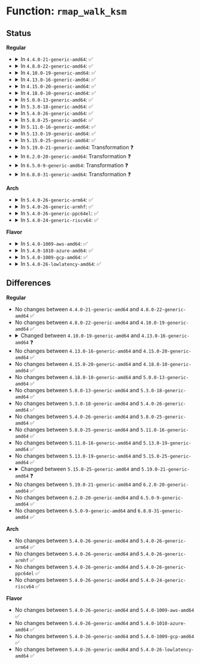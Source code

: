 # Function: <code>rmap_walk_ksm</code>

## Status
<b>Regular</b>
<ul>
<li>
<details>
<summary>In <code>4.4.0-21-generic-amd64</code>: ✅</summary>

```c
int rmap_walk_ksm(struct page * page, struct rmap_walk_control * rwc)
```

```json
{
  "name": "rmap_walk_ksm",
  "collision_type": "Unique Global",
  "inline_type": "No",
  "funcs": [
    {
      "addr": 18446744071580839568,
      "name": "rmap_walk_ksm",
      "external": true,
      "loc": "mm/ksm.c:1912",
      "file": "mm/ksm.c",
      "inline": "seen, unknown",
      "caller_inline": [],
      "caller_func": [
        "mm/rmap.c:rmap_walk"
      ]
    }
  ],
  "symbols": [
    {
      "addr": 18446744071580839568,
      "name": "rmap_walk_ksm",
      "section": ".text",
      "bind": "STB_GLOBAL",
      "size": 383
    }
  ]
}
```
</details>
</li>
<li>
<details>
<summary>In <code>4.8.0-22-generic-amd64</code>: ✅</summary>

```c
int rmap_walk_ksm(struct page * page, struct rmap_walk_control * rwc)
```

```json
{
  "name": "rmap_walk_ksm",
  "collision_type": "Unique Global",
  "inline_type": "No",
  "funcs": [
    {
      "addr": 18446744071580966688,
      "name": "rmap_walk_ksm",
      "external": true,
      "loc": "mm/ksm.c:1892",
      "file": "mm/ksm.c",
      "inline": "seen, unknown",
      "caller_inline": [],
      "caller_func": []
    }
  ],
  "symbols": [
    {
      "addr": 18446744071580966688,
      "name": "rmap_walk_ksm",
      "section": ".text",
      "bind": "STB_GLOBAL",
      "size": 420
    }
  ]
}
```
</details>
</li>
<li>
<details>
<summary>In <code>4.10.0-19-generic-amd64</code>: ✅</summary>

```c
int rmap_walk_ksm(struct page * page, struct rmap_walk_control * rwc)
```

```json
{
  "name": "rmap_walk_ksm",
  "collision_type": "Unique Global",
  "inline_type": "No",
  "funcs": [
    {
      "addr": 18446744071581040448,
      "name": "rmap_walk_ksm",
      "external": true,
      "loc": "mm/ksm.c:1938",
      "file": "mm/ksm.c",
      "inline": "seen, unknown",
      "caller_inline": [],
      "caller_func": []
    }
  ],
  "symbols": [
    {
      "addr": 18446744071581040448,
      "name": "rmap_walk_ksm",
      "section": ".text",
      "bind": "STB_GLOBAL",
      "size": 420
    }
  ]
}
```
</details>
</li>
<li>
<details>
<summary>In <code>4.13.0-16-generic-amd64</code>: ✅</summary>

```c
void rmap_walk_ksm(struct page * page, struct rmap_walk_control * rwc)
```

```json
{
  "name": "rmap_walk_ksm",
  "collision_type": "Unique Global",
  "inline_type": "No",
  "funcs": [
    {
      "addr": 18446744071581088464,
      "name": "rmap_walk_ksm",
      "external": true,
      "loc": "mm/ksm.c:2504",
      "file": "mm/ksm.c",
      "inline": "seen, unknown",
      "caller_inline": [],
      "caller_func": [
        "mm/rmap.c:rmap_walk"
      ]
    }
  ],
  "symbols": [
    {
      "addr": 18446744071581088464,
      "name": "rmap_walk_ksm",
      "section": ".text",
      "bind": "STB_GLOBAL",
      "size": 406
    }
  ]
}
```
</details>
</li>
<li>
<details>
<summary>In <code>4.15.0-20-generic-amd64</code>: ✅</summary>

```c
void rmap_walk_ksm(struct page * page, struct rmap_walk_control * rwc)
```

```json
{
  "name": "rmap_walk_ksm",
  "collision_type": "Unique Global",
  "inline_type": "No",
  "funcs": [
    {
      "addr": 18446744071581200656,
      "name": "rmap_walk_ksm",
      "external": true,
      "loc": "mm/ksm.c:2518",
      "file": "mm/ksm.c",
      "inline": "seen, unknown",
      "caller_inline": [],
      "caller_func": [
        "mm/rmap.c:rmap_walk"
      ]
    }
  ],
  "symbols": [
    {
      "addr": 18446744071581200656,
      "name": "rmap_walk_ksm",
      "section": ".text",
      "bind": "STB_GLOBAL",
      "size": 417
    }
  ]
}
```
</details>
</li>
<li>
<details>
<summary>In <code>4.18.0-10-generic-amd64</code>: ✅</summary>

```c
void rmap_walk_ksm(struct page * page, struct rmap_walk_control * rwc)
```

```json
{
  "name": "rmap_walk_ksm",
  "collision_type": "Unique Global",
  "inline_type": "No",
  "funcs": [
    {
      "addr": 18446744071581346000,
      "name": "rmap_walk_ksm",
      "external": true,
      "loc": "mm/ksm.c:2583",
      "file": "mm/ksm.c",
      "inline": "seen, unknown",
      "caller_inline": [],
      "caller_func": [
        "mm/rmap.c:rmap_walk"
      ]
    }
  ],
  "symbols": [
    {
      "addr": 18446744071581346000,
      "name": "rmap_walk_ksm",
      "section": ".text",
      "bind": "STB_GLOBAL",
      "size": 423
    }
  ]
}
```
</details>
</li>
<li>
<details>
<summary>In <code>5.0.0-13-generic-amd64</code>: ✅</summary>

```c
void rmap_walk_ksm(struct page * page, struct rmap_walk_control * rwc)
```

```json
{
  "name": "rmap_walk_ksm",
  "collision_type": "Unique Global",
  "inline_type": "No",
  "funcs": [
    {
      "addr": 18446744071581430096,
      "name": "rmap_walk_ksm",
      "external": true,
      "loc": "mm/ksm.c:2586",
      "file": "mm/ksm.c",
      "inline": "seen, unknown",
      "caller_inline": [],
      "caller_func": [
        "mm/rmap.c:rmap_walk"
      ]
    }
  ],
  "symbols": [
    {
      "addr": 18446744071581430096,
      "name": "rmap_walk_ksm",
      "section": ".text",
      "bind": "STB_GLOBAL",
      "size": 423
    }
  ]
}
```
</details>
</li>
<li>
<details>
<summary>In <code>5.3.0-18-generic-amd64</code>: ✅</summary>

```c
void rmap_walk_ksm(struct page * page, struct rmap_walk_control * rwc)
```

```json
{
  "name": "rmap_walk_ksm",
  "collision_type": "Unique Global",
  "inline_type": "No",
  "funcs": [
    {
      "addr": 18446744071581542832,
      "name": "rmap_walk_ksm",
      "external": true,
      "loc": "mm/ksm.c:2613",
      "file": "mm/ksm.c",
      "inline": "seen, unknown",
      "caller_inline": [],
      "caller_func": [
        "mm/rmap.c:rmap_walk"
      ]
    }
  ],
  "symbols": [
    {
      "addr": 18446744071581542832,
      "name": "rmap_walk_ksm",
      "section": ".text",
      "bind": "STB_GLOBAL",
      "size": 421
    }
  ]
}
```
</details>
</li>
<li>
<details>
<summary>In <code>5.4.0-26-generic-amd64</code>: ✅</summary>

```c
void rmap_walk_ksm(struct page * page, struct rmap_walk_control * rwc)
```

```json
{
  "name": "rmap_walk_ksm",
  "collision_type": "Unique Global",
  "inline_type": "No",
  "funcs": [
    {
      "addr": 18446744071581607728,
      "name": "rmap_walk_ksm",
      "external": true,
      "loc": "mm/ksm.c:2595",
      "file": "mm/ksm.c",
      "inline": "seen, unknown",
      "caller_inline": [],
      "caller_func": [
        "mm/rmap.c:rmap_walk"
      ]
    }
  ],
  "symbols": [
    {
      "addr": 18446744071581607728,
      "name": "rmap_walk_ksm",
      "section": ".text",
      "bind": "STB_GLOBAL",
      "size": 421
    }
  ]
}
```
</details>
</li>
<li>
<details>
<summary>In <code>5.8.0-25-generic-amd64</code>: ✅</summary>

```c
void rmap_walk_ksm(struct page * page, struct rmap_walk_control * rwc)
```

```json
{
  "name": "rmap_walk_ksm",
  "collision_type": "Unique Global",
  "inline_type": "No",
  "funcs": [
    {
      "addr": 18446744071581822640,
      "name": "rmap_walk_ksm",
      "external": true,
      "loc": "mm/ksm.c:2608",
      "file": "mm/ksm.c",
      "inline": "seen, unknown",
      "caller_inline": [],
      "caller_func": [
        "mm/rmap.c:try_to_munlock"
      ]
    }
  ],
  "symbols": [
    {
      "addr": 18446744071581822640,
      "name": "rmap_walk_ksm",
      "section": ".text",
      "bind": "STB_GLOBAL",
      "size": 421
    }
  ]
}
```
</details>
</li>
<li>
<details>
<summary>In <code>5.11.0-16-generic-amd64</code>: ✅</summary>

```c
void rmap_walk_ksm(struct page * page, struct rmap_walk_control * rwc)
```

```json
{
  "name": "rmap_walk_ksm",
  "collision_type": "Unique Global",
  "inline_type": "No",
  "funcs": [
    {
      "addr": 18446744071581870656,
      "name": "rmap_walk_ksm",
      "external": true,
      "loc": "mm/ksm.c:2609",
      "file": "mm/ksm.c",
      "inline": "seen, unknown",
      "caller_inline": [],
      "caller_func": [
        "mm/rmap.c:try_to_munlock"
      ]
    }
  ],
  "symbols": [
    {
      "addr": 18446744071581870656,
      "name": "rmap_walk_ksm",
      "section": ".text",
      "bind": "STB_GLOBAL",
      "size": 418
    }
  ]
}
```
</details>
</li>
<li>
<details>
<summary>In <code>5.13.0-19-generic-amd64</code>: ✅</summary>

```c
void rmap_walk_ksm(struct page * page, struct rmap_walk_control * rwc)
```

```json
{
  "name": "rmap_walk_ksm",
  "collision_type": "Unique Global",
  "inline_type": "No",
  "funcs": [
    {
      "addr": 18446744071581901264,
      "name": "rmap_walk_ksm",
      "external": true,
      "loc": "mm/ksm.c:2605",
      "file": "mm/ksm.c",
      "inline": "seen, unknown",
      "caller_inline": [],
      "caller_func": [
        "mm/rmap.c:try_to_munlock"
      ]
    }
  ],
  "symbols": [
    {
      "addr": 18446744071581901264,
      "name": "rmap_walk_ksm",
      "section": ".text",
      "bind": "STB_GLOBAL",
      "size": 418
    }
  ]
}
```
</details>
</li>
<li>
<details>
<summary>In <code>5.15.0-25-generic-amd64</code>: ✅</summary>

```c
void rmap_walk_ksm(struct page * page, struct rmap_walk_control * rwc)
```

```json
{
  "name": "rmap_walk_ksm",
  "collision_type": "Unique Global",
  "inline_type": "No",
  "funcs": [
    {
      "addr": 18446744071582195952,
      "name": "rmap_walk_ksm",
      "external": true,
      "loc": "mm/ksm.c:2601",
      "file": "mm/ksm.c",
      "inline": "seen, unknown",
      "caller_inline": [],
      "caller_func": [
        "mm/rmap.c:rmap_walk"
      ]
    }
  ],
  "symbols": [
    {
      "addr": 18446744071582195952,
      "name": "rmap_walk_ksm",
      "section": ".text",
      "bind": "STB_GLOBAL",
      "size": 418
    }
  ]
}
```
</details>
</li>
<li>
<details>
<summary>In <code>5.19.0-21-generic-amd64</code>: Transformation ❓</summary>

```c
void rmap_walk_ksm(struct folio * folio, struct rmap_walk_control * rwc)
```

```json
{
  "name": "rmap_walk_ksm",
  "collision_type": "Unique Global",
  "inline_type": "No",
  "funcs": [
    {
      "addr": 0,
      "name": "rmap_walk_ksm",
      "external": true,
      "loc": "mm/ksm.c:2618",
      "file": "mm/ksm.c",
      "inline": "seen, unknown",
      "caller_inline": [],
      "caller_func": [
        "mm/rmap.c:make_device_exclusive_range",
        "mm/rmap.c:try_to_migrate",
        "mm/rmap.c:try_to_unmap",
        "mm/rmap.c:folio_mkclean",
        "mm/rmap.c:folio_referenced"
      ]
    }
  ],
  "symbols": [
    {
      "addr": 18446744071593995721,
      "name": "rmap_walk_ksm.cold",
      "section": ".text",
      "bind": "STB_LOCAL",
      "size": 21
    },
    {
      "addr": 18446744071582659760,
      "name": "rmap_walk_ksm",
      "section": ".text",
      "bind": "STB_GLOBAL",
      "size": 483
    }
  ]
}
```
</details>
</li>
<li>
<details>
<summary>In <code>6.2.0-20-generic-amd64</code>: Transformation ❓</summary>

```c
void rmap_walk_ksm(struct folio * folio, struct rmap_walk_control * rwc)
```

```json
{
  "name": "rmap_walk_ksm",
  "collision_type": "Unique Global",
  "inline_type": "No",
  "funcs": [
    {
      "addr": 0,
      "name": "rmap_walk_ksm",
      "external": true,
      "loc": "mm/ksm.c:2653",
      "file": "mm/ksm.c",
      "inline": "seen, unknown",
      "caller_inline": [],
      "caller_func": [
        "mm/rmap.c:make_device_exclusive_range",
        "mm/rmap.c:try_to_migrate",
        "mm/rmap.c:try_to_unmap",
        "mm/rmap.c:folio_mkclean",
        "mm/rmap.c:folio_referenced"
      ]
    }
  ],
  "symbols": [
    {
      "addr": 18446744071596045091,
      "name": "rmap_walk_ksm.cold",
      "section": ".text",
      "bind": "STB_LOCAL",
      "size": 21
    },
    {
      "addr": 18446744071583183376,
      "name": "rmap_walk_ksm",
      "section": ".text",
      "bind": "STB_GLOBAL",
      "size": 483
    }
  ]
}
```
</details>
</li>
<li>
<details>
<summary>In <code>6.5.0-9-generic-amd64</code>: Transformation ❓</summary>

```c
void rmap_walk_ksm(struct folio * folio, struct rmap_walk_control * rwc)
```

```json
{
  "name": "rmap_walk_ksm",
  "collision_type": "Unique Global",
  "inline_type": "No",
  "funcs": [
    {
      "addr": 0,
      "name": "rmap_walk_ksm",
      "external": true,
      "loc": "mm/ksm.c:2827",
      "file": "mm/ksm.c",
      "inline": "seen, unknown",
      "caller_inline": [],
      "caller_func": [
        "mm/rmap.c:make_device_exclusive_range",
        "mm/rmap.c:try_to_migrate",
        "mm/rmap.c:try_to_unmap",
        "mm/rmap.c:folio_mkclean",
        "mm/rmap.c:folio_referenced"
      ]
    }
  ],
  "symbols": [
    {
      "addr": 18446744071596567526,
      "name": "rmap_walk_ksm.cold",
      "section": ".text",
      "bind": "STB_LOCAL",
      "size": 21
    },
    {
      "addr": 18446744071583400608,
      "name": "rmap_walk_ksm",
      "section": ".text",
      "bind": "STB_GLOBAL",
      "size": 482
    }
  ]
}
```
</details>
</li>
<li>
<details>
<summary>In <code>6.8.0-31-generic-amd64</code>: Transformation ❓</summary>

```c
void rmap_walk_ksm(struct folio * folio, struct rmap_walk_control * rwc)
```

```json
{
  "name": "rmap_walk_ksm",
  "collision_type": "Unique Global",
  "inline_type": "No",
  "funcs": [
    {
      "addr": 0,
      "name": "rmap_walk_ksm",
      "external": true,
      "loc": "mm/ksm.c:3106",
      "file": "mm/ksm.c",
      "inline": "seen, unknown",
      "caller_inline": [],
      "caller_func": [
        "mm/rmap.c:make_device_exclusive_range",
        "mm/rmap.c:try_to_migrate",
        "mm/rmap.c:try_to_unmap",
        "mm/rmap.c:folio_mkclean",
        "mm/rmap.c:folio_referenced"
      ]
    }
  ],
  "symbols": [
    {
      "addr": 18446744071597473063,
      "name": "rmap_walk_ksm.cold",
      "section": ".text",
      "bind": "STB_LOCAL",
      "size": 21
    },
    {
      "addr": 18446744071583640080,
      "name": "rmap_walk_ksm",
      "section": ".text",
      "bind": "STB_GLOBAL",
      "size": 482
    }
  ]
}
```
</details>
</li>
</ul>
<b>Arch</b>
<ul>
<li>
<details>
<summary>In <code>5.4.0-26-generic-arm64</code>: ✅</summary>

```c
void rmap_walk_ksm(struct page * page, struct rmap_walk_control * rwc)
```

```json
{
  "name": "rmap_walk_ksm",
  "collision_type": "Unique Global",
  "inline_type": "No",
  "funcs": [
    {
      "addr": 18446603336493048136,
      "name": "rmap_walk_ksm",
      "external": true,
      "loc": "mm/ksm.c:2595",
      "file": "mm/ksm.c",
      "inline": "seen, unknown",
      "caller_inline": [],
      "caller_func": [
        "mm/rmap.c:rmap_walk"
      ]
    }
  ],
  "symbols": [
    {
      "addr": 18446603336493048136,
      "name": "rmap_walk_ksm",
      "section": ".text",
      "bind": "STB_GLOBAL",
      "size": 440
    }
  ]
}
```
</details>
</li>
<li>
<details>
<summary>In <code>5.4.0-26-generic-armhf</code>: ✅</summary>

```c
void rmap_walk_ksm(struct page * page, struct rmap_walk_control * rwc)
```

```json
{
  "name": "rmap_walk_ksm",
  "collision_type": "Unique Global",
  "inline_type": "No",
  "funcs": [
    {
      "addr": 3226762876,
      "name": "rmap_walk_ksm",
      "external": true,
      "loc": "mm/ksm.c:2595",
      "file": "mm/ksm.c",
      "inline": "seen, unknown",
      "caller_inline": [],
      "caller_func": [
        "mm/rmap.c:rmap_walk"
      ]
    }
  ],
  "symbols": [
    {
      "addr": 3226762876,
      "name": "rmap_walk_ksm",
      "section": ".text",
      "bind": "STB_GLOBAL",
      "size": 472
    }
  ]
}
```
</details>
</li>
<li>
<details>
<summary>In <code>5.4.0-26-generic-ppc64el</code>: ✅</summary>

```c
void rmap_walk_ksm(struct page * page, struct rmap_walk_control * rwc)
```

```json
{
  "name": "rmap_walk_ksm",
  "collision_type": "Unique Global",
  "inline_type": "No",
  "funcs": [
    {
      "addr": 13835058055286487616,
      "name": "rmap_walk_ksm",
      "external": true,
      "loc": "mm/ksm.c:2595",
      "file": "mm/ksm.c",
      "inline": "seen, unknown",
      "caller_inline": [],
      "caller_func": [
        "mm/rmap.c:rmap_walk"
      ]
    }
  ],
  "symbols": [
    {
      "addr": 13835058055286487616,
      "name": "rmap_walk_ksm",
      "section": ".text",
      "bind": "STB_GLOBAL",
      "size": 616
    }
  ]
}
```
</details>
</li>
<li>
<details>
<summary>In <code>5.4.0-24-generic-riscv64</code>: ✅</summary>

```c
void rmap_walk_ksm(struct page * page, struct rmap_walk_control * rwc)
```

```json
{
  "name": "rmap_walk_ksm",
  "collision_type": "Unique Global",
  "inline_type": "No",
  "funcs": [
    {
      "addr": 18446743936272917474,
      "name": "rmap_walk_ksm",
      "external": true,
      "loc": "mm/ksm.c:2595",
      "file": "mm/ksm.c",
      "inline": "seen, unknown",
      "caller_inline": [],
      "caller_func": [
        "mm/rmap.c:rmap_walk"
      ]
    }
  ],
  "symbols": [
    {
      "addr": 18446743936272917474,
      "name": "rmap_walk_ksm",
      "section": ".text",
      "bind": "STB_GLOBAL",
      "size": 356
    }
  ]
}
```
</details>
</li>
</ul>
<b>Flavor</b>
<ul>
<li>
<details>
<summary>In <code>5.4.0-1009-aws-amd64</code>: ✅</summary>

```c
void rmap_walk_ksm(struct page * page, struct rmap_walk_control * rwc)
```

```json
{
  "name": "rmap_walk_ksm",
  "collision_type": "Unique Global",
  "inline_type": "No",
  "funcs": [
    {
      "addr": 18446744071581576464,
      "name": "rmap_walk_ksm",
      "external": true,
      "loc": "mm/ksm.c:2595",
      "file": "mm/ksm.c",
      "inline": "seen, unknown",
      "caller_inline": [],
      "caller_func": [
        "mm/rmap.c:rmap_walk"
      ]
    }
  ],
  "symbols": [
    {
      "addr": 18446744071581576464,
      "name": "rmap_walk_ksm",
      "section": ".text",
      "bind": "STB_GLOBAL",
      "size": 421
    }
  ]
}
```
</details>
</li>
<li>
<details>
<summary>In <code>5.4.0-1010-azure-amd64</code>: ✅</summary>

```c
void rmap_walk_ksm(struct page * page, struct rmap_walk_control * rwc)
```

```json
{
  "name": "rmap_walk_ksm",
  "collision_type": "Unique Global",
  "inline_type": "No",
  "funcs": [
    {
      "addr": 18446744071581518032,
      "name": "rmap_walk_ksm",
      "external": true,
      "loc": "mm/ksm.c:2595",
      "file": "mm/ksm.c",
      "inline": "seen, unknown",
      "caller_inline": [],
      "caller_func": [
        "mm/rmap.c:rmap_walk"
      ]
    }
  ],
  "symbols": [
    {
      "addr": 18446744071581518032,
      "name": "rmap_walk_ksm",
      "section": ".text",
      "bind": "STB_GLOBAL",
      "size": 421
    }
  ]
}
```
</details>
</li>
<li>
<details>
<summary>In <code>5.4.0-1009-gcp-amd64</code>: ✅</summary>

```c
void rmap_walk_ksm(struct page * page, struct rmap_walk_control * rwc)
```

```json
{
  "name": "rmap_walk_ksm",
  "collision_type": "Unique Global",
  "inline_type": "No",
  "funcs": [
    {
      "addr": 18446744071581567776,
      "name": "rmap_walk_ksm",
      "external": true,
      "loc": "mm/ksm.c:2595",
      "file": "mm/ksm.c",
      "inline": "seen, unknown",
      "caller_inline": [],
      "caller_func": [
        "mm/rmap.c:rmap_walk"
      ]
    }
  ],
  "symbols": [
    {
      "addr": 18446744071581567776,
      "name": "rmap_walk_ksm",
      "section": ".text",
      "bind": "STB_GLOBAL",
      "size": 421
    }
  ]
}
```
</details>
</li>
<li>
<details>
<summary>In <code>5.4.0-26-lowlatency-amd64</code>: ✅</summary>

```c
void rmap_walk_ksm(struct page * page, struct rmap_walk_control * rwc)
```

```json
{
  "name": "rmap_walk_ksm",
  "collision_type": "Unique Global",
  "inline_type": "No",
  "funcs": [
    {
      "addr": 18446744071581632784,
      "name": "rmap_walk_ksm",
      "external": true,
      "loc": "mm/ksm.c:2595",
      "file": "mm/ksm.c",
      "inline": "seen, unknown",
      "caller_inline": [],
      "caller_func": [
        "mm/rmap.c:rmap_walk"
      ]
    }
  ],
  "symbols": [
    {
      "addr": 18446744071581632784,
      "name": "rmap_walk_ksm",
      "section": ".text",
      "bind": "STB_GLOBAL",
      "size": 411
    }
  ]
}
```
</details>
</li>
</ul>

## Differences
<b>Regular</b>
<ul>
<li>
No changes between <code>4.4.0-21-generic-amd64</code> and <code>4.8.0-22-generic-amd64</code> ✅
</li>
<li>
No changes between <code>4.8.0-22-generic-amd64</code> and <code>4.10.0-19-generic-amd64</code> ✅
</li>
<li>
<details>
<summary>Changed between <code>4.10.0-19-generic-amd64</code> and <code>4.13.0-16-generic-amd64</code> ❓</summary>
<ul>
<li>
<b>Return type changed. </b>
<code>int</code> ➡️ <code>void</code>
</li>
</ul>
</details>
</li>
<li>
No changes between <code>4.13.0-16-generic-amd64</code> and <code>4.15.0-20-generic-amd64</code> ✅
</li>
<li>
No changes between <code>4.15.0-20-generic-amd64</code> and <code>4.18.0-10-generic-amd64</code> ✅
</li>
<li>
No changes between <code>4.18.0-10-generic-amd64</code> and <code>5.0.0-13-generic-amd64</code> ✅
</li>
<li>
No changes between <code>5.0.0-13-generic-amd64</code> and <code>5.3.0-18-generic-amd64</code> ✅
</li>
<li>
No changes between <code>5.3.0-18-generic-amd64</code> and <code>5.4.0-26-generic-amd64</code> ✅
</li>
<li>
No changes between <code>5.4.0-26-generic-amd64</code> and <code>5.8.0-25-generic-amd64</code> ✅
</li>
<li>
No changes between <code>5.8.0-25-generic-amd64</code> and <code>5.11.0-16-generic-amd64</code> ✅
</li>
<li>
No changes between <code>5.11.0-16-generic-amd64</code> and <code>5.13.0-19-generic-amd64</code> ✅
</li>
<li>
No changes between <code>5.13.0-19-generic-amd64</code> and <code>5.15.0-25-generic-amd64</code> ✅
</li>
<li>
<details>
<summary>Changed between <code>5.15.0-25-generic-amd64</code> and <code>5.19.0-21-generic-amd64</code> ❓</summary>
<ul>
<li>
<b>Param added. </b>
<code>struct folio * folio</code>
</li>
<li>
<b>Param removed. </b>
<code>struct page * page</code>
</li>
</ul>
</details>
</li>
<li>
No changes between <code>5.19.0-21-generic-amd64</code> and <code>6.2.0-20-generic-amd64</code> ✅
</li>
<li>
No changes between <code>6.2.0-20-generic-amd64</code> and <code>6.5.0-9-generic-amd64</code> ✅
</li>
<li>
No changes between <code>6.5.0-9-generic-amd64</code> and <code>6.8.0-31-generic-amd64</code> ✅
</li>
</ul>
<b>Arch</b>
<ul>
<li>
No changes between <code>5.4.0-26-generic-amd64</code> and <code>5.4.0-26-generic-arm64</code> ✅
</li>
<li>
No changes between <code>5.4.0-26-generic-amd64</code> and <code>5.4.0-26-generic-armhf</code> ✅
</li>
<li>
No changes between <code>5.4.0-26-generic-amd64</code> and <code>5.4.0-26-generic-ppc64el</code> ✅
</li>
<li>
No changes between <code>5.4.0-26-generic-amd64</code> and <code>5.4.0-24-generic-riscv64</code> ✅
</li>
</ul>
<b>Flavor</b>
<ul>
<li>
No changes between <code>5.4.0-26-generic-amd64</code> and <code>5.4.0-1009-aws-amd64</code> ✅
</li>
<li>
No changes between <code>5.4.0-26-generic-amd64</code> and <code>5.4.0-1010-azure-amd64</code> ✅
</li>
<li>
No changes between <code>5.4.0-26-generic-amd64</code> and <code>5.4.0-1009-gcp-amd64</code> ✅
</li>
<li>
No changes between <code>5.4.0-26-generic-amd64</code> and <code>5.4.0-26-lowlatency-amd64</code> ✅
</li>
</ul>
